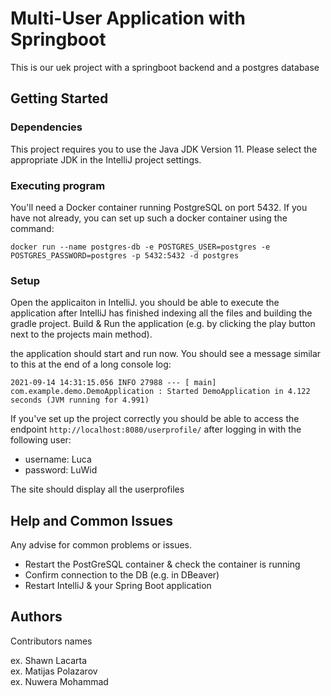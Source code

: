 # Multi-User Application with Springboot 

This is our uek project with a springboot backend and a postgres database

## Getting Started

### Dependencies

This project requires you to use the Java JDK Version 11.
Please select the appropriate JDK in the IntelliJ project settings.

### Executing program

You'll need a Docker container running PostgreSQL on port 5432.
If you have not already, you can set up such a docker container using the command:

```
docker run --name postgres-db -e POSTGRES_USER=postgres -e POSTGRES_PASSWORD=postgres -p 5432:5432 -d postgres
```

### Setup
Open the applicaiton in IntelliJ. you should be able to execute the application after IntelliJ has finished indexing all the files and building the gradle project. Build & Run the application (e.g. by clicking the play button next to the projects main method).

the application should start and run now. You should see a message similar to this at the end of a long console log:
```
2021-09-14 14:31:15.056 INFO 27988 --- [ main] com.example.demo.DemoApplication : Started DemoApplication in 4.122 seconds (JVM running for 4.991)
```
If you've set up the project correctly you should be able to access the endpoint ```http://localhost:8080/userprofile/``` after logging in with the following user:

* username: Luca
* password: LuWid

The site should display all the userprofiles

## Help and Common Issues

Any advise for common problems or issues.

* Restart the PostGreSQL container & check the container is running
* Confirm connection to the DB (e.g. in DBeaver)
* Restart IntelliJ & your Spring Boot application

## Authors

Contributors names

ex. Shawn Lacarta  
ex. Matijas Polazarov  
ex. Nuwera Mohammad  

